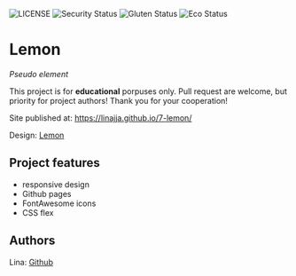 ![LICENSE](https://img.shields.io/badge/license-MIT-blue.svg?style=flat-square)
![Security Status](https://img.shields.io/security-headers?label=Security&url=https%3A%2F%2Fgithub.com&style=flat-square)
![Gluten Status](https://img.shields.io/badge/Gluten-Free-green.svg)
![Eco Status](https://img.shields.io/badge/ECO-Friendly-green.svg)

# Lemon

_Pseudo element_

This project is for **educational** porpuses only. Pull request are welcome, but priority for project authors! Thank you for your cooperation!

Site published at: https://linajja.github.io/7-lemon/

Design: [Lemon](https://discord.com/channels/571393319201144843/912397085523988480)

## Project features

-   responsive design
-   Github pages
-   FontAwesome icons
-   CSS flex

## Authors

Lina: [Github](https://github.com/linajja)